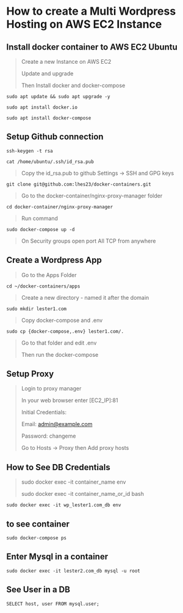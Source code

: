 # How to create a Multi Wordpress Hosting on AWS EC2 Instance

## Install docker container to AWS EC2 Ubuntu

> Create a new Instance on AWS EC2
>
> Update and upgrade
>
> Then Install docker and docker-compose

`sudo apt update && sudo apt upgrade -y`

`sudo apt install docker.io`

`sudo apt install docker-compose`

## Setup Github connection

`ssh-keygen -t rsa`

`cat /home/ubuntu/.ssh/id_rsa.pub`

> Copy the id_rsa.pub to github Settings -> SSH and GPG keys

`git clone git@github.com:lhes23/docker-containers.git`

> Go to the docker-container/nginx-proxy-manager folder

`cd docker-container/nginx-proxy-manager`

> Run command

`sudo docker-compose up -d`

> On Security groups open port All TCP from anywhere


## Create a Wordpress App

> Go to the Apps Folder

`cd ~/docker-containers/apps`

> Create a new directory - named it after the domain

`sudo mkdir lester1.com`

> Copy docker-compose and .env

`sudo cp {docker-compose,.env} lester1.com/.`

> Go to that folder and edit .env
>
> Then run the docker-compose



## Setup Proxy

> Login to proxy manager
> 
> In your web browser enter [EC2_IP]:81
>
> Initial Credentials:
> 
> Email: admin@example.com
>
> Password: changeme
>
> Go to Hosts -> Proxy then Add proxy hosts


## How to See DB Credentials

> sudo docker exec -it container_name env
>
> sudo docker exec -it container_name_or_id bash

`sudo docker exec -it wp_lester1.com_db env`

## to see container

`sudo docker-compose ps`

## Enter Mysql in a container

`sudo docker exec -it lester2.com_db mysql -u root`

## See User in a DB

`SELECT host, user FROM mysql.user;`
